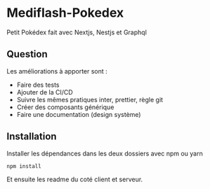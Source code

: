 # Mediflash-Pokedex
Petit Pokédex fait avec Nextjs, Nestjs et Graphql

## Question
Les améliorations à apporter sont :
- Faire des tests
- Ajouter de la CI/CD
- Suivre les mêmes pratiques inter, prettier, règle git
- Créer des composants générique
- Faire une documentation (design système)


## Installation

Installer les dépendances dans les deux dossiers avec npm ou yarn

```bash
npm install
```
Et ensuite les readme du coté client et serveur.
